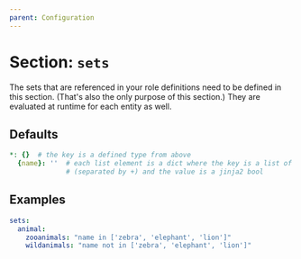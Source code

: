 ```yaml
---
parent: Configuration
---
```

# Section: `sets`

The sets that are referenced in your role definitions need to be defined in
this section. (That's also the only purpose of this section.) They are
evaluated at runtime for each entity as well.

## Defaults

```yaml
*: {}  # the key is a defined type from above
  {name}: ''  # each list element is a dict where the key is a list of perms
              # (separated by +) and the value is a jinja2 bool
```

## Examples

```yaml
sets:
  animal:
    zooanimals: "name in ['zebra', 'elephant', 'lion']"
    wildanimals: "name not in ['zebra', 'elephant', 'lion']"
```
